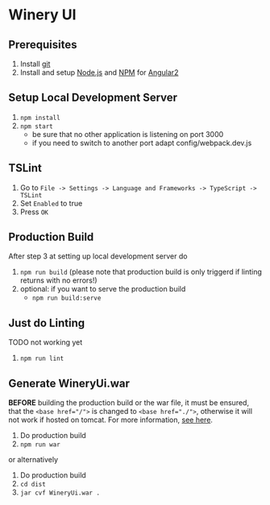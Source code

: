 # Winery UI

## Prerequisites
1. Install [git](https://git-scm.com)
2. Install and setup [Node.js](https://nodejs.org/en/) and [NPM](https://www.npmjs.com) for [Angular2](https://angular.io/docs/ts/latest/quickstart.html)

## Setup Local Development Server
1. `npm install`
2. `npm start` 
    - be sure that no other application is listening on port 3000
    - if you need to switch to another port adapt config/webpack.dev.js

## TSLint
1. Go to `File -> Settings -> Language and Frameworks -> TypeScript -> TSLint`
2. Set `Enabled` to true
3. Press `OK` 


## Production Build
After step 3 at setting up local development server do
1. `npm run build` (please note that production build is only triggerd if linting returns with no errors!)
2. optional: if you want to serve the production build
    - `npm run build:serve`
    
## Just do Linting
TODO not working yet
1. `npm run lint`


## Generate WineryUi.war
**BEFORE** building the production build or the war file, it must be ensured, that the ``<base href="/">`` is changed to ``<base href="./">``,
 otherwise it will not work if hosted on tomcat. For more information, [see here](http://stackoverflow.com/questions/39018765/deploy-angular-2-app-with-webpack-to-tomcat-404-errors).

1. Do production build
2. `npm run war`

or alternatively
1. Do production build
2. `cd dist`
3. `jar cvf WineryUi.war .`